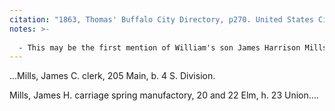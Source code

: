 ```yaml
---
citation: "1863, Thomas' Buffalo City Directory, p270. United States City and Business Directories, ca. 1749 - ca. 1990, database, familysearch.org."
notes: >-
 
  - This may be the first mention of William's son James Harrison Mills, at 205 Main, despite being listed as "James C.". It appears that when James first moved to Buffalo he clerked at the dry goods store of Hamlin & Mendsen, located at 206, 208, 210 and 212 Main street.
---
```

…Mills, James C. clerk, 205 Main, b. 4 S. Division.

Mills, James H. carriage spring manufactory, 20 and 22 Elm, h. 23 Union.…

